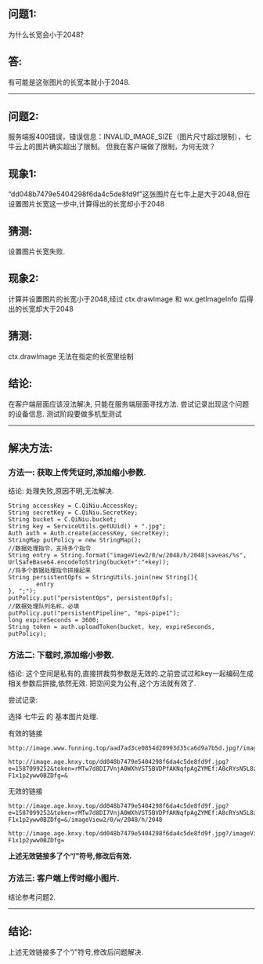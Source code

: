 ## 问题1:
为什么长宽会小于2048?

## 答:
有可能是这张图片的长宽本就小于2048.

---------------------------------

## 问题2:
服务端报400错误，错误信息：INVALID_IMAGE_SIZE（图片尺寸超过限制），七牛云上的图片确实超出了限制。
但我在客户端做了限制，为何无效？

## 现象1:
“dd048b7479e5404298f6da4c5de8fd9f”这张图片在七牛上是大于2048,但在设置图片长宽这一步中,计算得出的长宽却小于2048

## 猜测:
设置图片长宽失败.

## 现象2:
计算并设置图片的长宽小于2048,经过 ctx.drawImage 和 wx.getImageInfo 后得出的长宽却大于2048

## 猜测:
ctx.drawImage 无法在指定的长宽里绘制

## 结论:
在客户端层面应该没法解决, 只能在服务端层面寻找方法.
尝试记录出现这个问题的设备信息.
测试阶段要做多机型测试

---------------------------------

## 解决方法:

### 方法一: 获取上传凭证时,添加缩小参数.

结论: 处理失败,原因不明,无法解决.

`````
String accessKey = C.QiNiu.AccessKey;
String secretKey = C.QiNiu.SecretKey;
String bucket = C.QiNiu.bucket;
String key = ServiceUtils.getUUid() + ".jpg";
Auth auth = Auth.create(accessKey, secretKey);
StringMap putPolicy = new StringMap();
//数据处理指令，支持多个指令
String entry = String.format("imageView2/0/w/2048/h/2048|saveas/%s", UrlSafeBase64.encodeToString(bucket+":"+key));
//将多个数据处理指令拼接起来
String persistentOpfs = StringUtils.join(new String[]{
        entry
}, ";");
putPolicy.put("persistentOps", persistentOpfs);
//数据处理队列名称，必填
putPolicy.put("persistentPipeline", "mps-pipe1");
long expireSeconds = 3600;
String token = auth.uploadToken(bucket, key, expireSeconds, putPolicy);
`````

### 方法二: 下载时,添加缩小参数.


结论: 这个空间是私有的,直接拼裁剪参数是无效的.之前尝试过和key一起编码生成相关参数后拼接,依然无效.
把空间变为公有,这个方法就有效了.

尝试记录:

选择 七牛云 的 基本图片处理.

有效的链接
`````
http://image.www.funning.top/aad7ad3ce0854d20993d35ca6d9a7b5d.jpg?/imageView2/0/w/2048/h/2048

http://image.age.knxy.top/dd048b7479e5404298f6da4c5de8fd9f.jpg?e=1587099252&token=rMTw7d8DI7VnjA0WXhVST5BVDPfAKNqfpAgZYMEf:A8cRYsN5L8z-F1x1p2yww0BZDfg=&

`````

无效的链接
`````
http://image.age.knxy.top/dd048b7479e5404298f6da4c5de8fd9f.jpg?e=1587099252&token=rMTw7d8DI7VnjA0WXhVST5BVDPfAKNqfpAgZYMEf:A8cRYsN5L8z-F1x1p2yww0BZDfg=&/imageView2/0/w/2048/h/2048

http://image.age.knxy.top/dd048b7479e5404298f6da4c5de8fd9f.jpg?/imageView2/0/w/2048/h/2048&e=1587099252&token=rMTw7d8DI7VnjA0WXhVST5BVDPfAKNqfpAgZYMEf:A8cRYsN5L8z-F1x1p2yww0BZDfg=
`````

**上述无效链接多了个“/”符号,修改后有效.**


### 方法三: 客户端上传时缩小图片.

结论参考问题2.

---------------------------------
  
## 结论:
上述无效链接多了个“/”符号,修改后问题解决.
